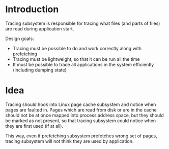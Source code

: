 # Introduction #

Tracing subsystem is responsible for tracing what files (and parts of files) are read during application start.

Design goals:
  * Tracing must be possible to do and work correctly along with prefetching
  * Tracing must be lightweight, so that it can be run all the time
  * It must be possible to trace all applications in the system efficiently (including dumping state)

# Idea #
Tracing should hook into Linux page cache subsystem and notice when pages are faulted in.
Pages which are read from disk or are in the cache should not be at once mapped into process address space, but they should be marked as not present, so that tracing subsystem could notice when they are first used (if at all).

This way, even if prefetching subsystem prefetches wrong set of pages, tracing subsystem will not think they are used by application.